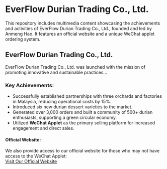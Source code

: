 # EverFlow Durian Trading Co., Ltd.
This repository includes multimedia content showcasing the achievements and activities of EverFlow Durian Trading Co., Ltd., founded and led by Anmeng Hao. It features an official website and a unique WeChat applet ordering system.

## EverFlow Durian Trading Co., Ltd.

EverFlow Durian Trading Co., Ltd. was launched with the mission of promoting innovative and sustainable practices...


### Key Achievements:
- Successfully established partnerships with three orchards and factories in Malaysia, reducing operational costs by 15%.
- Introduced six new durian dessert varieties to the market.
- Generated over 3,000 orders and built a community of 500+ durian enthusiasts, supporting a green circular economy.
- Utilized **WeChat Applet** as the primary selling platform for increased engagement and direct sales. 

#### Official Website:
We also provide access to our official website for those who may not have access to the WeChat Applet:  
[Visit Our Official Website](http://www.liumaomao.cn/) 
